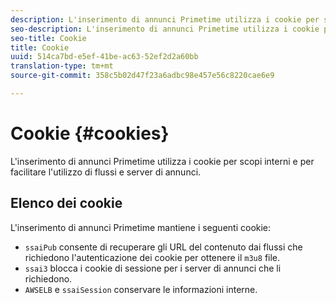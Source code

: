 ```yaml
---
description: L'inserimento di annunci Primetime utilizza i cookie per scopi interni e per facilitare l'utilizzo di flussi e server di annunci.
seo-description: L'inserimento di annunci Primetime utilizza i cookie per scopi interni e per facilitare l'utilizzo di flussi e server di annunci.
seo-title: Cookie
title: Cookie
uuid: 514ca7bd-e5ef-41be-ac63-52ef2d2a60bb
translation-type: tm+mt
source-git-commit: 358c5b02d47f23a6adbc98e457e56c8220cae6e9

---
```



# Cookie {#cookies}

L&#39;inserimento di annunci Primetime utilizza i cookie per scopi interni e per facilitare l&#39;utilizzo di flussi e server di annunci.

## Elenco dei cookie

L&#39;inserimento di annunci Primetime mantiene i seguenti cookie:

* `ssaiPub` consente di recuperare gli URL del contenuto dai flussi che richiedono l&#39;autenticazione dei cookie per ottenere il `m3u8` file.
* `ssai3` blocca i cookie di sessione per i server di annunci che li richiedono.
* `AWSELB` e `ssaiSession` conservare le informazioni interne.